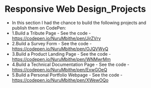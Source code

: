 # Responsive Web Design_Projects
- In this section I had the chance to build the following projects and publish them on CodePen:
- 1.Build a Tribute Page - See the code - https://codepen.io/NuruMbithe/pen/JjrZVry
- 2.Build a Survey Form - See the code - https://codepen.io/NuruMbithe/pen/OJQVWyQ
- 3.Build a Product Landing Page - See the code - https://codepen.io/NuruMbithe/pen/WNMwrMm
- 4.Build a Technical Documentation Page - See the code - https://codepen.io/NuruMbithe/pen/ExwGOeQ
- 5.Build a Personal Portfolio Webpage - See the code - https://codepen.io/NuruMbithe/pen/XWewOQo
